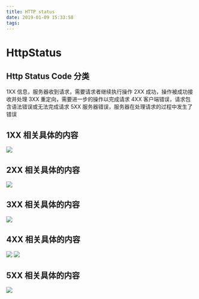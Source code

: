 ```yaml
---
title: HTTP status
date: 2019-01-09 15:33:58
tags:
---
```

# HttpStatus

## Http Status Code 分类

1XX 信息，服务器收到请求，需要请求者继续执行操作
2XX 成功，操作被成功接收并处理
3XX 重定向，需要进一步的操作以完成请求
4XX 客户端错误，请求包含语法错误或无法完成请求
5XX 服务器错误，服务器在处理请求的过程中发生了错误

## 1XX 相关具体的内容

<img src='https://github.com/kaisa911/Shrek/blob/master/HTTP/images/1xx.png?raw=true'>

## 2XX 相关具体的内容

<img src='https://github.com/kaisa911/Shrek/blob/master/HTTP/images/2xx.png?raw=true'>

## 3XX 相关具体的内容

<img src='https://github.com/kaisa911/Shrek/blob/master/HTTP/images/3xx.png?raw=true'>

## 4XX 相关具体的内容

<img src='https://github.com/kaisa911/Shrek/blob/master/HTTP/images/4xx-1.png?raw=true'>
<img src='https://github.com/kaisa911/Shrek/blob/master/HTTP/images/4xx-2.png?raw=true'>

## 5XX 相关具体的内容

<img src='https://github.com/kaisa911/Shrek/blob/master/HTTP/images/5xx.png?raw=true'>
